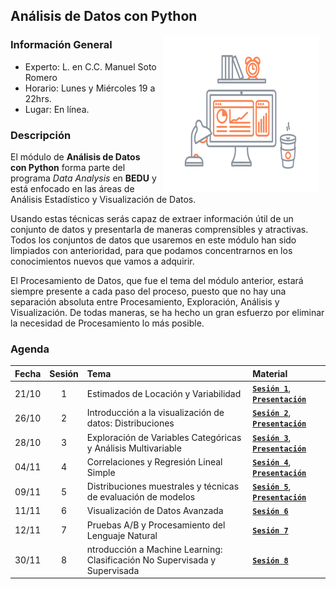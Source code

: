 ## Análisis de Datos con Python

<img src="imagenes/image.gif" align="right" height="250" width="250" hspace="10">

### Información General

- Experto: L. en C.C. Manuel Soto Romero
- Horario: Lunes y Miércoles 19 a 22hrs.
- Lugar:   En línea.

### Descripción

El módulo de __Análisis de Datos con Python__ forma parte del programa *Data Analysis* en __BEDU__ y está enfocado en las áreas de Análisis Estadístico y Visualización de Datos. 

Usando estas técnicas serás capaz de extraer información útil de un conjunto de datos y presentarla de maneras comprensibles y atractivas. Todos los conjuntos de datos que usaremos en este módulo han sido limpiados con anterioridad, para que podamos concentrarnos en los conocimientos nuevos que vamos a adquirir. 

El Procesamiento de Datos, que fue el tema del módulo anterior, estará siempre presente a cada paso del proceso, puesto que no hay una separación absoluta entre Procesamiento, Exploración, Análisis y Visualización. De todas maneras, se ha hecho un gran esfuerzo por eliminar la necesidad de Procesamiento lo más posible.

### Agenda

Fecha | Sesión | Tema                                                          | Material |
------| :----: | :------------------------------------------------------------ | :------- |
21/10 | 1      | Estimados de Locación y Variabilidad                          | [**`Sesión 1`**](sesion01/README.md), [**`Presentación`**](presentaciones/adpp01.pdf) |
26/10 | 2      | Introducción a la visualización de datos: Distribuciones      | [**`Sesión 2`**](sesion02/README.md), [**`Presentación`**](presentaciones/adpp02.pdf) |
28/10 | 3      | Exploración de Variables Categóricas y Análisis Multivariable | [**`Sesión 3`**](sesion03/README.md), [**`Presentación`**](presentaciones/adpp03.pdf) |
04/11 | 4      | Correlaciones y Regresión Lineal Simple                       | [**`Sesión 4`**](sesion04/README.md), [**`Presentación`**](presentaciones/adpp04.pdf) |
09/11 | 5      | Distribuciones muestrales y técnicas de evaluación de modelos | [**`Sesión 5`**](sesion05/README.md), [**`Presentación`**](presentaciones/adpp05.pdf) |
11/11 | 6      | Visualización de Datos Avanzada                               | [**`Sesión 6`**](sesion06/README.md) |
12/11 | 7      | Pruebas A/B y Procesamiento del Lenguaje Natural | [**`Sesión 7`**](sesion07/Readme.md) |
30/11 | 8      | ntroducción a Machine Learning: Clasificación No Supervisada y Supervisada | [**`Sesión 8`**](sesion08/Readme.md)

